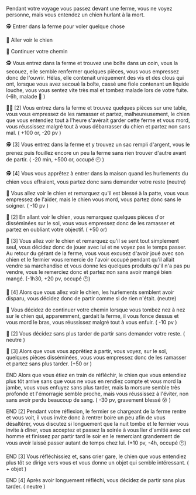 Pendant votre voyage vous passez devant une ferme, vous ne voyez personne, mais vous entendez un chien hurlant à la mort.

🕵️ Entrer dans la ferme pour voler quelque chose

🐶 Aller voir le chien

🚶 Continuer votre chemin

🕵️ Vous entrez dans la ferme et trouvez une boîte dans un coin, vous la secouez, elle semble renfermer quelques pièces, vous vous empressez donc de l'ouvrir. Hélas, elle contenait uniquement des vis et des clous qui ont, lorsque vous avez secoué la boîte, cassé une fiole contenant un liquide louche, vous vous sentez vite très mal et tombez malade lors de votre fuite. (-6h, malade 🤢 )

🕵️‍♂️ [2] Vous entrez dans la ferme et trouvez quelques pièces sur une table, vous vous empressez de les ramasser et partez, malheureusement, le chien que vous entendiez tout à l'heure s'avérait garder cette ferme et vous mord, vous réussissez malgré tout à vous débarrasser du chien et partez non sans mal. ( +100 or, -20 pv )

🕵️ [3] Vous entrez dans la ferme et y trouvez un sac rempli d'argent, vous le prenez puis fouillez encore un peu la ferme sans rien trouver d'autre avant de partir. ( -20 min, +500 or, occupé 🕙 )

🕵️ [4] Vous vous apprêtez à entrer dans la maison quand les hurlements du chien vous effraient, vous partez donc sans demander votre reste (neutre)

🐶 Vous allez voir le chien et remarquez qu'il est blessé à la patte, vous vous empressez de l'aider, mais le chien vous mord, vous partez donc sans le soigner. ( -10 pv )

🐶 [2] En allant voir le chien, vous remarquez quelques pièces d'or disséminées sur le sol, vous vous empressez donc de les ramasser et partez en oubliant votre objectif. ( +50 or)

🐶 [3] Vous allez voir le chien et remarquez qu'il se sent tout simplement seul, vous décidez donc de jouer avec lui et ne voyez pas le temps passer. Au retour du gérant de la ferme, vous vous excusez d'avoir joué avec son chien et le fermier vous remercie de l'avoir occupé pendant qu'il allait vendre sa marchandise et vous donne les quelques produits qu'il n'a pas pu vendre, vous le remerciez donc et partez non sans avoir mangé bien mangé. (-1h30, +20 pv, occupé 🕐)

🐶 [4] Alors que vous allez voir le chien, les hurlements semblent avoir disparu, vous décidez donc de partir comme si de rien n'était. (neutre)

🚶 Vous décidez de continuer votre chemin lorsque vous tombez nez à nez sur le chien qui, apparemment, gardait la ferme, il vous fonce dessus et vous mord le bras, vous réussissez malgré tout à vous enfuir. ( -10 pv )

🚶 [2] Vous décidez sans plus tarder de partir sans demander votre reste. ( neutre )

🚶 [3] Alors que vous vous apprêtiez à partir, vous voyez, sur le sol, quelques pièces disséminées, vous vous empressez donc de les ramasser et partez sans plus tarder. (+50 or )

END Alors que vous étiez en train de réfléchir, le chien que vous entendiez plus tôt arrive sans que vous ne vous en rendiez compte et vous mord la jambe, vous vous enfuyez sans plus tarder, mais la morsure semble très profonde et l'émorragie semble proche, mais vous réussissez à l'éviter, non sans avoir perdu beaucoup de sang. ( -30 pv, gravement blessé 😵 )

END [2] Pendant votre réflexion, le fermier se chargeant de la ferme rentre et vous voit, il vous invite donc à rentrer boire un peu afin de vous désaltérer, vous discutez si longuement que la nuit tombe et le fermier vous invite à dîner, vous acceptez et passez la soirée à vous lier d'amitié avec cet homme et finissez par partir tard le soir en le remerciant grandement de vous avoir laissé passer autant de temps chez lui. (+10 pv, -4h, occupé 🕐)

END [3] Vous réfléchissiez et, sans crier gare, le chien que vous entendiez plus tôt se dirige vers vous et vous donne un objet qui semble intéressant. ( + objet )

END [4] Après avoir longuement réfléchi, vous décidez de partir sans plus tarder. ( neutre )
